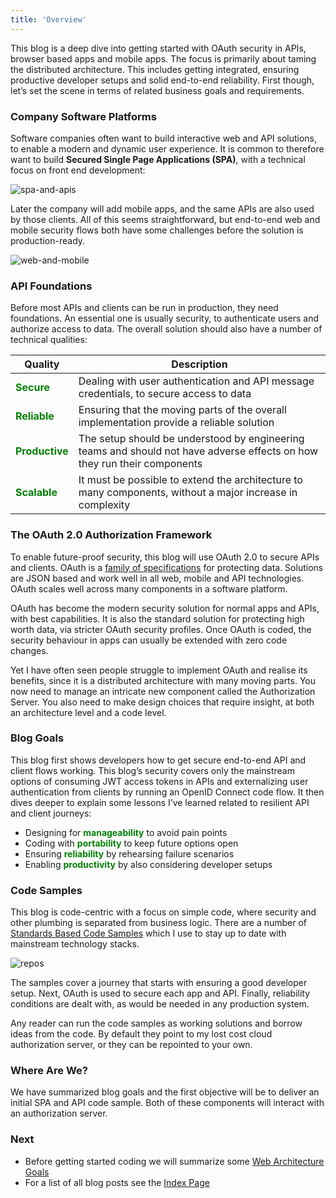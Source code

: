```yaml
---
title: 'Overview'
---
```


This blog is a deep dive into getting started with OAuth security in APIs, browser based apps and mobile apps. The focus is primarily about taming the distributed architecture. This includes getting integrated, ensuring productive developer setups and solid end-to-end reliability. First though, let’s set the scene in terms of related business goals and requirements.

### Company Software Platforms

Software companies often want to build interactive web and API solutions, to enable a modern and dynamic user experience. It is common to therefore want to build **Secured Single Page Applications (SPA)**, with a technical focus on front end development:

![spa-and-apis](/images/1/spa-and-apis.jpg)

Later the company will add mobile apps, and the same APIs are also used by those clients. All of this seems straightforward, but end-to-end web and mobile security flows both have some challenges before the solution is production-ready.

![web-and-mobile](/images/1/web-and-mobile.jpg)

### API Foundations

Before most APIs and clients can be run in production, they need foundations. An essential one is usually security, to authenticate users and authorize access to data. The overall solution should also have a number of technical qualities:

| Quality | Description |
| ------- | ----------- | 
| <span style='color:green'>**Secure**</span> | Dealing with user authentication and API message credentials, to secure access to data |
| <span style='color:green'>**Reliable**</span> | Ensuring that the moving parts of the overall implementation provide a reliable solution |
| <span style='color:green'>**Productive**</span> | The setup should be understood by engineering teams and should not have adverse effects on how they run their components |
| <span style='color:green'>**Scalable**</span> | It must be possible to extend the architecture to many components, without a major increase in complexity |

### The OAuth 2.0 Authorization Framework

To enable future-proof security, this blog will use OAuth 2.0 to secure APIs and clients. OAuth is a [family of specifications](https://datatracker.ietf.org/doc/html/rfc6749) for protecting data. Solutions are JSON based and work well in all web, mobile and API technologies. OAuth scales well across many components in a software platform.

OAuth has become the modern security solution for normal apps and APIs, with best capabilities. It is also the standard solution for protecting high worth data, via stricter OAuth security profiles. Once OAuth is coded, the security behaviour in apps can usually be extended with zero code changes.

Yet I have often seen people struggle to implement OAuth and realise its benefits, since it is a distributed architecture with many moving parts. You now need to manage an intricate new component called the Authorization Server. You also need to make design choices that require insight, at both an architecture level and a code level.

### Blog Goals

This blog first shows developers how to get secure end-to-end API and client flows working. This blog’s security covers only the mainstream options of consuming JWT access tokens in APIs and externalizing user authentication from clients by running an OpenID Connect code flow. It then dives deeper to explain some lessons I’ve learned related to resilient API and client journeys:

- Designing for <span style='color:green'>**manageability**</span> to avoid pain points
- Coding with <span style='color:green'>**portability**</span> to keep future options open
- Ensuring <span style='color:green'>**reliability**</span> by rehearsing failure scenarios
- Enabling <span style='color:green'>**productivity**</span> by also considering developer setups

### Code Samples

This blog is code-centric with a focus on simple code, where security and other plumbing is separated from business logic. There are a number of [Standards Based Code Samples](https://github.com/gary-archer) which I use to stay up to date with mainstream technology stacks.

![repos](/images/1/repos.jpg)

The samples cover a journey that starts with ensuring a good developer setup. Next, OAuth is used to secure each app and API. Finally, reliability conditions are dealt with, as would be needed in any production system.

Any reader can run the code samples as working solutions and borrow ideas from the code. By default they point to my lost cost cloud authorization server, or they can be repointed to your own.

### Where Are We?

We have summarized blog goals and the first objective will be to deliver an initial SPA and API code sample. Both of these components will interact with an authorization server.

### Next

- Before getting started coding we will summarize some [Web Architecture Goals](/posts/web-architecture-goals)
- For a list of all blog posts see the [Index Page](/posts/index)
